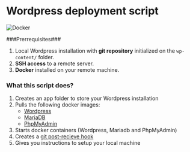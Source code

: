# Wordpress deployment script

![Docker](http://www.cloudadmins.org/wp-content/uploads/2016/02/DockerLogo.png)

###Prerrequisites###
1. Local Wordpress installation with **git repository** initialized on the `wp-content/` folder.
2. **SSH access** to a remote server.
3. **Docker** installed on your remote machine.

### What this script does? 

1. Creates an app folder to store your Wordpress installation
2. Pulls the following docker images:
	* [Wordpress](https://hub.docker.com/_/wordpress/)
	* [MariaDB](https://hub.docker.com/_/mariadb/)
	* [PhpMyAdmin](https://hub.docker.com/r/corbinu/docker-phpmyadmin/)
3. Starts docker containers (Wordpress, Mariadb and PhpMyAdmin)
4. Creates a [git post-recieve hook](http://krisjordan.com/essays/setting-up-push-to-deploy-with-git)
5. Gives you instructions to setup your local machine 